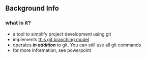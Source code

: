 ## Background Info

### what is it?
* a tool to simplify project development using git
* implements [this git branching model](http://nvie.com/posts/a-successful-git-branching-model/)
* operates **_in addition_** to git. You can still use all git commands
* for more information, see powerpoint
